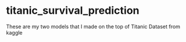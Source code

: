 # titanic_survival_prediction
These are my two models that I made on the top of Titanic Dataset from kaggle
